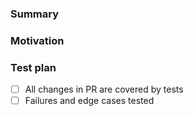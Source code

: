### Summary

### Motivation

### Test plan

- [ ] All changes in PR are covered by tests
- [ ] Failures and edge cases tested

<!--
### Notify

r? @nadaismail-stripe
r? @brennen-stripe
cc @brianw-stripe
cc @arnoldezeolisa
cc @sean-appiphony
-->
